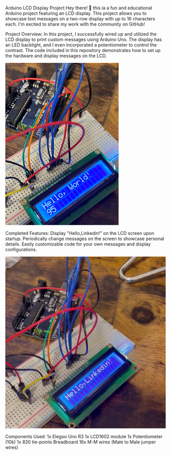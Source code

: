 Arduino LCD Display Project
Hey there! 👋 this ia a fun and educational Arduino project featuring an LCD display.
This project allows you to showcase text messages on a two-row display with up to 16 characters each. 
I'm excited to share my work with the community on GitHub!

Project Overview:
In this project, I successfully wired up and utilized the LCD display to print custom messages using Arduino Uno. 
The display has an LED backlight, and I even incorporated a potentiometer to control the contrast. 
The code included in this repository demonstrates how to set up the hardware and display messages on the LCD.

![](images/LCDDisplay.png)


Completed Features:
Display "Hello,Linkedin!" on the LCD screen upon startup.
Periodically change messages on the screen to showcase personal details.
Easily customizable code for your own messages and display configurations.

![](images/ArduinoLcdDisplay.png)

Components Used:
1x Elegoo Uno R3
1x LCD1602 module
1x Potentiometer (10k)
1x 830 tie-points Breadboard
16x M-M wires (Male to Male jumper wires)
